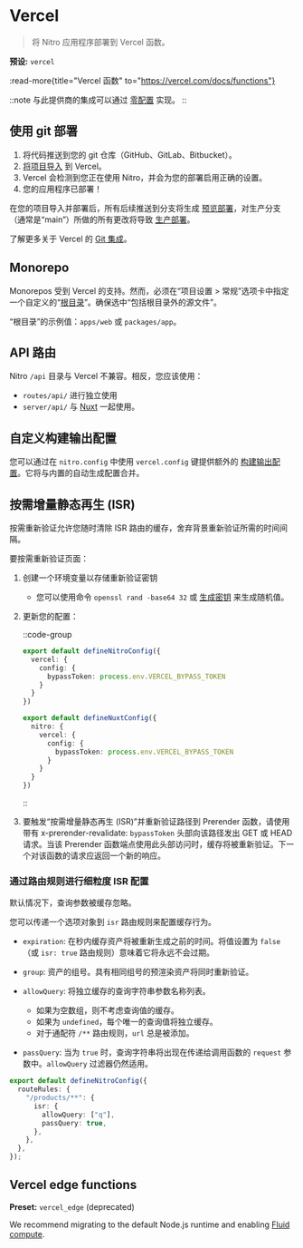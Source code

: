 # Vercel

> 将 Nitro 应用程序部署到 Vercel 函数。

**预设:** `vercel`

:read-more{title="Vercel 函数" to="https://vercel.com/docs/functions"}

::note
与此提供商的集成可以通过 [零配置](/deploy/#zero-config-providers) 实现。
::

## 使用 git 部署

1. 将代码推送到您的 git 仓库（GitHub、GitLab、Bitbucket）。
2. [将项目导入](https://vercel.com/new) 到 Vercel。
3. Vercel 会检测到您正在使用 Nitro，并会为您的部署启用正确的设置。
4. 您的应用程序已部署！

在您的项目导入并部署后，所有后续推送到分支将生成 [预览部署](https://vercel.com/docs/concepts/deployments/environments#preview)，对生产分支（通常是“main”）所做的所有更改将导致 [生产部署](https://vercel.com/docs/concepts/deployments/environments#production)。

了解更多关于 Vercel 的 [Git 集成](https://vercel.com/docs/concepts/git)。

## Monorepo

Monorepos 受到 Vercel 的支持。然而，必须在“项目设置 > 常规”选项卡中指定一个自定义的“[根目录](https://vercel.com/docs/deployments/configure-a-build#root-directory)”。确保选中“包括根目录外的源文件”。

“根目录”的示例值：`apps/web` 或 `packages/app`。

## API 路由

Nitro `/api` 目录与 Vercel 不兼容。相反，您应该使用：

- `routes/api/` 进行独立使用
- `server/api/` 与 [Nuxt](https://nuxt.com) 一起使用。

## 自定义构建输出配置

您可以通过在 `nitro.config` 中使用 `vercel.config` 键提供额外的 [构建输出配置](https://vercel.com/docs/build-output-api/v3)。它将与内置的自动生成配置合并。

## 按需增量静态再生 (ISR)

按需重新验证允许您随时清除 ISR 路由的缓存，舍弃背景重新验证所需的时间间隔。

要按需重新验证页面：

1. 创建一个环境变量以存储重新验证密钥
    - 您可以使用命令 `openssl rand -base64 32` 或 [生成密钥](https://generate-secret.vercel.app/32) 来生成随机值。

2. 更新您的配置：

    ::code-group

    ```ts [nitro.config.ts]
    export default defineNitroConfig({
      vercel: {
        config: {
          bypassToken: process.env.VERCEL_BYPASS_TOKEN
        }
      }
    })
    ```

    ```ts [nuxt.config.ts]
    export default defineNuxtConfig({
      nitro: {
        vercel: {
          config: {
            bypassToken: process.env.VERCEL_BYPASS_TOKEN
          }
        }
      }
    })
    ```

    ::

3. 要触发“按需增量静态再生 (ISR)”并重新验证路径到 Prerender 函数，请使用带有 x-prerender-revalidate: `bypassToken` 头部向该路径发出 GET 或 HEAD 请求。当该 Prerender 函数端点使用此头部访问时，缓存将被重新验证。下一个对该函数的请求应返回一个新的响应。

### 通过路由规则进行细粒度 ISR 配置

默认情况下，查询参数被缓存忽略。

您可以传递一个选项对象到 `isr` 路由规则来配置缓存行为。

- `expiration`: 在秒内缓存资产将被重新生成之前的时间。将值设置为 `false`（或 `isr: true` 路由规则）意味着它将永远不会过期。
- `group`: 资产的组号。具有相同组号的预渲染资产将同时重新验证。
- `allowQuery`: 将独立缓存的查询字符串参数名称列表。
  - 如果为空数组，则不考虑查询值的缓存。
  - 如果为 `undefined`，每个唯一的查询值将独立缓存。
  - 对于通配符 `/**` 路由规则，`url` 总是被添加。

- `passQuery`: 当为 `true` 时，查询字符串将出现在传递给调用函数的 `request` 参数中。`allowQuery` 过滤器仍然适用。

```ts
export default defineNitroConfig({
  routeRules: {
    "/products/**": {
      isr: {
        allowQuery: ["q"],
        passQuery: true,
      },
    },
  },
});
```

## Vercel edge functions

**Preset:** `vercel_edge` (deprecated)

We recommend migrating to the default Node.js runtime and enabling [Fluid compute](https://vercel.com/docs/functions/fluid-compute).
